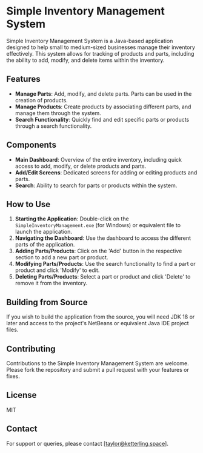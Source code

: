 # Simple Inventory Management System

Simple Inventory Management System is a Java-based application designed to help small to medium-sized businesses manage their inventory effectively. This system allows for tracking of products and parts, including the ability to add, modify, and delete items within the inventory.

## Features

- **Manage Parts**: Add, modify, and delete parts. Parts can be used in the creation of products.
- **Manage Products**: Create products by associating different parts, and manage them through the system.
- **Search Functionality**: Quickly find and edit specific parts or products through a search functionality.

## Components

- **Main Dashboard**: Overview of the entire inventory, including quick access to add, modify, or delete products and parts.
- **Add/Edit Screens**: Dedicated screens for adding or editing products and parts.
- **Search**: Ability to search for parts or products within the system.

## How to Use

1. **Starting the Application**: Double-click on the `SimpleInventoryManagement.exe` (for Windows) or equivalent file to launch the application.
2. **Navigating the Dashboard**: Use the dashboard to access the different parts of the application.
3. **Adding Parts/Products**: Click on the 'Add' button in the respective section to add a new part or product.
4. **Modifying Parts/Products**: Use the search functionality to find a part or product and click 'Modify' to edit.
5. **Deleting Parts/Products**: Select a part or product and click 'Delete' to remove it from the inventory.

## Building from Source

If you wish to build the application from the source, you will need JDK 18 or later and access to the project's NetBeans or equivalent Java IDE project files.

## Contributing

Contributions to the Simple Inventory Management System are welcome. Please fork the repository and submit a pull request with your features or fixes.

## License

MIT

## Contact

For support or queries, please contact [taylor@ketterling.space].
